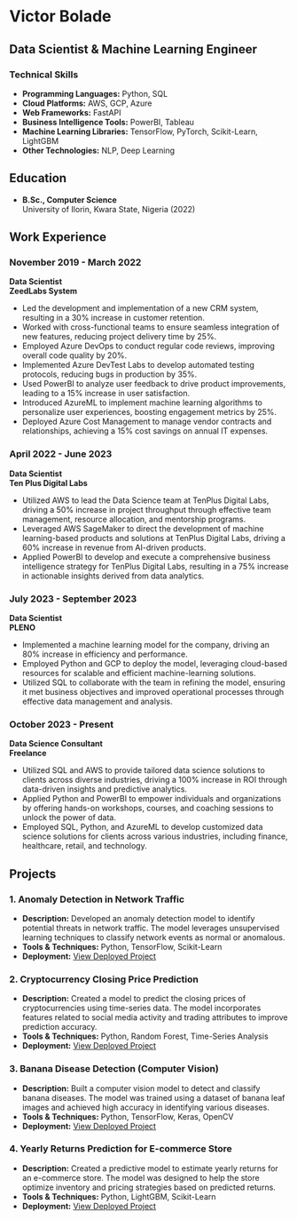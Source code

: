 # Victor Bolade

## Data Scientist & Machine Learning Engineer

### Technical Skills
- **Programming Languages:** Python, SQL
- **Cloud Platforms:** AWS, GCP, Azure
- **Web Frameworks:** FastAPI
- **Business Intelligence Tools:** PowerBI, Tableau
- **Machine Learning Libraries:** TensorFlow, PyTorch, Scikit-Learn, LightGBM
- **Other Technologies:** NLP, Deep Learning

## Education
- **B.Sc., Computer Science**  
  University of Ilorin, Kwara State, Nigeria (2022)

## Work Experience

### November 2019 - March 2022
**Data Scientist**  
**ZeedLabs System**
- Led the development and implementation of a new CRM system, resulting in a 30% increase in customer retention.
- Worked with cross-functional teams to ensure seamless integration of new features, reducing project delivery time by 25%.
- Employed Azure DevOps to conduct regular code reviews, improving overall code quality by 20%.
- Implemented Azure DevTest Labs to develop automated testing protocols, reducing bugs in production by 35%.
- Used PowerBI to analyze user feedback to drive product improvements, leading to a 15% increase in user satisfaction.
- Introduced AzureML to implement machine learning algorithms to personalize user experiences, boosting engagement metrics by 25%.
- Deployed Azure Cost Management to manage vendor contracts and relationships, achieving a 15% cost savings on annual IT expenses.

### April 2022 - June 2023
**Data Scientist**  
**Ten Plus Digital Labs**
- Utilized AWS to lead the Data Science team at TenPlus Digital Labs, driving a 50% increase in project throughput through effective team management, resource allocation, and mentorship programs.
- Leveraged AWS SageMaker to direct the development of machine learning-based products and solutions at TenPlus Digital Labs, driving a 60% increase in revenue from AI-driven products.
- Applied PowerBI to develop and execute a comprehensive business intelligence strategy for TenPlus Digital Labs, resulting in a 75% increase in actionable insights derived from data analytics.

### July 2023 - September 2023
**Data Scientist**  
**PLENO**
- Implemented a machine learning model for the company, driving an 80% increase in efficiency and performance.
- Employed Python and GCP to deploy the model, leveraging cloud-based resources for scalable and efficient machine-learning solutions.
- Utilized SQL to collaborate with the team in refining the model, ensuring it met business objectives and improved operational processes through effective data management and analysis.

### October 2023 - Present
**Data Science Consultant**  
**Freelance**
- Utilized SQL and AWS to provide tailored data science solutions to clients across diverse industries, driving a 100% increase in ROI through data-driven insights and predictive analytics.
- Applied Python and PowerBI to empower individuals and organizations by offering hands-on workshops, courses, and coaching sessions to unlock the power of data.
- Employed SQL, Python, and AzureML to develop customized data science solutions for clients across various industries, including finance, healthcare, retail, and technology.

## Projects

### 1. Anomaly Detection in Network Traffic
- **Description:** Developed an anomaly detection model to identify potential threats in network traffic. The model leverages unsupervised learning techniques to classify network events as normal or anomalous.
- **Tools & Techniques:** Python, TensorFlow, Scikit-Learn
- **Deployment:** [View Deployed Project](https://networkintrusion.streamlit.app/)

### 2. Cryptocurrency Closing Price Prediction
- **Description:** Created a model to predict the closing prices of cryptocurrencies using time-series data. The model incorporates features related to social media activity and trading attributes to improve prediction accuracy.
- **Tools & Techniques:** Python, Random Forest, Time-Series Analysis
- **Deployment:** [View Deployed Project](https://cryptocurrencyclosingpriceprediction.streamlit.app/)

### 3. Banana Disease Detection (Computer Vision)
- **Description:** Built a computer vision model to detect and classify banana diseases. The model was trained using a dataset of banana leaf images and achieved high accuracy in identifying various diseases.
- **Tools & Techniques:** Python, TensorFlow, Keras, OpenCV
- **Deployment:** [View Deployed Project](https://bananadiseaseprediction.streamlit.app/)

### 4. Yearly Returns Prediction for E-commerce Store
- **Description:** Created a predictive model to estimate yearly returns for an e-commerce store. The model was designed to help the store optimize inventory and pricing strategies based on predicted returns.
- **Tools & Techniques:** Python, LightGBM, Scikit-Learn
- **Deployment:** [View Deployed Project](https://commerce.streamlit.app/)
